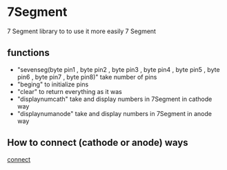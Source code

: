 # 7Segment
7 Segment library to  to use it more easily 7 Segment

## functions

* "sevenseg(byte pin1 , byte pin2 , byte pin3 , byte pin4 , byte pin5 , byte pin6 , byte pin7 , byte pin8)" take number of pins 
* "beging" to initialize pins 
* "clear" to return everything as it was
* "displaynumcath" take and display numbers in 7Segment in cathode way
* "displaynumanode" take and display numbers in 7Segment in anode  way

## How to connect (cathode or anode) ways 

[connect](https://you.com/proxy?url=https%3A%2F%2Ftse4.mm.bing.net%2Fth%3Fid%3DOIP.lHeKHy52GFZhlDHt7KEFoAHaIQ%26h%3D690%26c%3D7%26pid%3DApi%26p%3D0)
